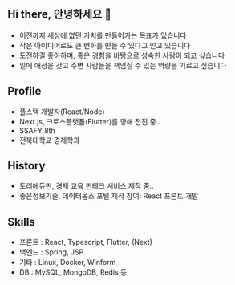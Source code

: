 ## Hi there, 안녕하세요 👋
- 이전까지 세상에 없던 가치를 만들어가는 목표가 있습니다
- 작은 아이디어로도 큰 변화를 만들 수 있다고 믿고 있습니다
- 도전하길 좋아하며, 좋은 경험을 바탕으로 성숙한 사람이 되고 싶습니다
- 일에 애정을 갖고 주변 사람들을 책임질 수 있는 역량을 기르고 싶습니다

## Profile
- 풀스택 개발자(React/Node)
- Next.js, 크로스플랫폼(Flutter)를 향해 전진 중..
- SSAFY 8th 
- 전북대학교 경제학과

## History
- 토리에듀핀, 경제 교육 핀테크 서비스 제작 중..
- 좋은정보기술, 데이터옵스 포털 제작 참여: React 프론트 개발

## Skills
- 프론트 : React, Typescript, Flutter, (Next) 
- 백엔드 : Spring, JSP
- 기타 : Linux, Docker, Winform
- DB : MySQL, MongoDB, Redis 등  

<!--
**gmkim716/gmkim716** is a ✨ _special_ ✨ repository because its `README.md` (this file) appears on your GitHub profile.

Here are some ideas to get you started:

- 🔭 I’m currently working on ...
- 🌱 I’m currently learning ...
- 👯 I’m looking to collaborate on ...
- 🤔 I’m looking for help with ...
- 💬 Ask me about ...
- 📫 How to reach me: ...
- 😄 Pronouns: ...
- ⚡ Fun fact: ...
-->
